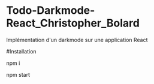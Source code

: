 # Todo-Darkmode-React_Christopher_Bolard
 Implémentation d'un darkmode sur une application React

#Installation

npm i

npm start
